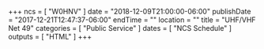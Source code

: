 +++
ncs = [ "W0HNV" ]
date = "2018-12-09T21:00:00-06:00"
publishDate = "2017-12-21T12:47:37-06:00"
endTime = ""
location = ""
title = "UHF/VHF Net 49"
categories = [ "Public Service" ]
dates = [ "NCS Schedule" ]
outputs = [ "HTML" ]
+++
